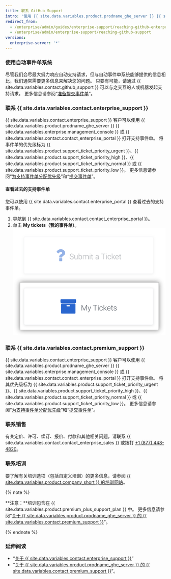 ```yaml
---
title: 联系 GitHub Support
intro: '使用 {{ site.data.variables.product.prodname_ghe_server }} {{ site.data.variables.enterprise.management_console }} 或支持门户联系 {{ site.data.variables.contact.github_support }}。'
redirect_from:
  - /enterprise/admin/guides/enterprise-support/reaching-github-enterprise-support/
  - /enterprise/admin/enterprise-support/reaching-github-support
versions:
  enterprise-server: '*'
---
```


### 使用自动事件单系统

尽管我们会尽最大努力响应自动支持请求，但与自动事件单系统能够提供的信息相比，我们通常需要更多信息来解决您的问题。 只要有可能，请通过 {{ site.data.variables.contact.github_support }} 可以与之交互的人或机器发起支持请求。 更多信息请参阅“[准备提交事件单](/enterprise/admin/guides/enterprise-support/preparing-to-submit-a-ticket)”。

### 联系 {{ site.data.variables.contact.enterprise_support }}

{{ site.data.variables.contact.enterprise_support }} 客户可以使用 {{ site.data.variables.product.prodname_ghe_server }} {{ site.data.variables.enterprise.management_console }} 或 {{ site.data.variables.contact.contact_enterprise_portal }} 打开支持事件单。 将事件单的优先级标为 {{ site.data.variables.product.support_ticket_priority_urgent }}、{{ site.data.variables.product.support_ticket_priority_high }}、{{ site.data.variables.product.support_ticket_priority_normal }} 或 {{ site.data.variables.product.support_ticket_priority_low }}。 更多信息请参阅“[为支持事件单分配优先级](/enterprise/admin/guides/enterprise-support/about-github-enterprise-support#assigning-a-priority-to-a-support-ticket)”和“[提交事件单](/enterprise/admin/guides/enterprise-support/submitting-a-ticket)”。

#### 查看过去的支持事件单

您可以使用 {{ site.data.variables.contact.enterprise_portal }} 查看过去的支持事件单。

1. 导航到 {{ site.data.variables.contact.contact_enterprise_portal }}。
2. 单击 **My tickets（我的事件单）**。 ![查看过去提交的事件单](/assets/images/enterprise/support/view-past-tickets.png)

### 联系 {{ site.data.variables.contact.premium_support }}

{{ site.data.variables.contact.enterprise_support }} 客户可以使用 {{ site.data.variables.product.prodname_ghe_server }} {{ site.data.variables.enterprise.management_console }} 或 {{ site.data.variables.contact.contact_enterprise_portal }} 打开支持事件单。 将其优先级标为 {{ site.data.variables.product.support_ticket_priority_urgent }}、{{ site.data.variables.product.support_ticket_priority_high }}、{{ site.data.variables.product.support_ticket_priority_normal }} 或 {{ site.data.variables.product.support_ticket_priority_low }}。 更多信息请参阅“[为支持事件单分配优先级](/enterprise/admin/guides/enterprise-support/about-github-premium-support-for-github-enterprise-server#assigning-a-priority-to-a-support-ticket)”和“[提交事件单](/enterprise/admin/guides/enterprise-support/submitting-a-ticket)”。

### 联系销售

有关定价、许可、续订、报价、付款和其他相关问题，请联系 {{ site.data.variables.contact.contact_enterprise_sales }} 或拨打 [+1 (877) 448-4820](tel:+1-877-448-4820)。

### 联系培训

要了解有关培训选项（包括自定义培训）的更多信息，请参阅 [{{ site.data.variables.product.company_short }} 的培训网站](https://services.github.com/)。

{% note %}

**注意：**培训包含在 {{ site.data.variables.product.premium_plus_support_plan }} 中。 更多信息请参阅“[关于 {{ site.data.variables.product.prodname_ghe_server }} 的 {{ site.data.variables.contact.premium_support }}](/enterprise/admin/guides/enterprise-support/about-github-premium-support-for-github-enterprise-server)”。

{% endnote %}

### 延伸阅读

- “[关于 {{ site.data.variables.contact.enterprise_support }}](/enterprise/admin/guides/enterprise-support/about-github-enterprise-support)”
- “[关于 {{ site.data.variables.product.prodname_ghe_server }} 的 {{ site.data.variables.contact.premium_support }}](/enterprise/admin/guides/enterprise-support/about-github-premium-support-for-github-enterprise-server)”。
